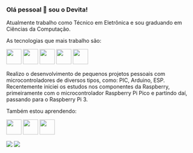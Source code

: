 ### Olá pessoal 👋 sou o Devita!

Atualmente trabalho como Técnico em Eletrônica e sou graduando em Ciências da Computação.

As tecnologias que mais trabalho são:  

<img src="https://cdn.jsdelivr.net/gh/devicons/devicon/icons/ubuntu/ubuntu-plain.svg" width="40" height="40" /> <img src="https://cdn.jsdelivr.net/gh/devicons/devicon/icons/c/c-original.svg" width="40" height="40"/> <img src="https://cdn.jsdelivr.net/gh/devicons/devicon/icons/cplusplus/cplusplus-original.svg" width="40" height="40"/> <img src="https://cdn.jsdelivr.net/gh/devicons/devicon/icons/python/python-original.svg" width="40" height="40"/> <img src="https://cdn.jsdelivr.net/gh/devicons/devicon/icons/arduino/arduino-original.svg" width="40" height="40" />

Realizo o desenvolvimento de pequenos projetos pessoais com microcontroladores de diversos tipos, como: PIC, Arduino, ESP. Recentemente iniciei os estudos nos componentes da Raspberry, primeiramente com o microcontrolador Raspberry Pi Pico e partindo daí, passando para o Raspberry Pi 3. 
          
Também estou aprendendo:
      
<img src="https://cdn.jsdelivr.net/gh/devicons/devicon/icons/java/java-original.svg" width="40" height="40"/> <img src="https://cdn.jsdelivr.net/gh/devicons/devicon/icons/javascript/javascript-original.svg" width="40" height="40"/> <img src="https://cdn.jsdelivr.net/gh/devicons/devicon/icons/mysql/mysql-original-wordmark.svg" width="40" height="40" />




<div>
<a href="https://www.instagram.com/_bluccard_/?igshid=ZDdkNTZiNTM%3D" target="_blank"><img src="https://img.shields.io/badge/-Instagram-%23E4405F?style=for-the-badge&logo=instagram&logoColor=white" target="_blank"></a>
<a href="https://www.linkedin.com/in/b-devita" target="_blank"><img src="https://img.shields.io/badge/-LinkedIn-%230077B5?style=for-the-badge&logo=linkedin&logoColor=white" target="_blank"></a>   
</div>
